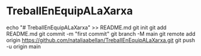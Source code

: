 # TreballEnEquipALaXarxa

echo "# TreballEnEquipALaXarxa" >> README.md
git init
git add README.md
git commit -m "first commit"
git branch -M main
git remote add origin https://github.com/nataliaabellan/TreballEnEquipALaXarxa.git
git push -u origin main
